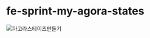 # fe-sprint-my-agora-states

![아고라스테이츠만들기](https://user-images.githubusercontent.com/101691440/224547105-1e1432d1-94b7-4552-a54b-4795c904771e.gif)
